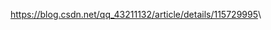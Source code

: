 <!--
 * @Author: guanjiajun www.guanjiajun@ewake.com
 * @Date: 2023-06-14 17:31:06
 * @LastEditors: guanjiajun www.guanjiajun@ewake.com
 * @LastEditTime: 2023-06-14 17:31:18
 * @FilePath: \studys\programming\c++相关\难点\C++拷贝构造函数：深拷贝和浅拷贝.md
 * @Description: 这是默认设置,请设置`customMade`, 打开koroFileHeader查看配置 进行设置: https://github.com/OBKoro1/koro1FileHeader/wiki/%E9%85%8D%E7%BD%AE\
 * 
-->
<https://blog.csdn.net/qq_43211132/article/details/115729995>\

